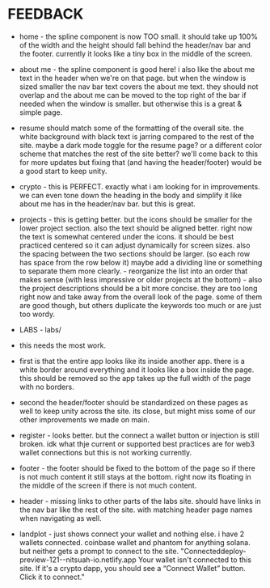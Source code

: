 # FEEDBACK

- home - the spline component is now TOO small. it should take up 100% of the width and the height should fall behind the header/nav bar and the footer. currently it looks like a tiny box in the middle of the screen.

- about me - the spline component is good here! i also like the about me text in the header when we're on that page. but when the window is sized smaller the nav bar text covers the about me text. they should not overlap and the about me can be moved to the top right of the bar if needed when the window is smaller. but otherwise this is a great & simple page.

- resume should match some of the formatting of the overall site. the white background with black text is jarring compared to the rest of the site. maybe a dark mode toggle for the resume page? or a different color scheme that matches the rest of the site better? we'll come back to this for more updates but fixing that (and having the header/footer) would be a good start to keep unity.

- crypto - this is PERFECT. exactly what i am looking for in improvements. we can even tone down the heading in the body and simplify it like about me has in the header/nav bar. but this is great.

- projects - this is getting better. but the icons should be smaller for the lower project section. also the text should be aligned better. right now the text is somewhat centered under the icons. it should be best practiced centered so it can adjust dynamically for screen sizes. also the spacing between the two sections should be larger. (so each row has space from the row below it) maybe add a dividing line or something to separate them more clearly. - reorganize the list into an order that makes sense (with less impressive or older projects at the bottom) - also the project descriptions should be a bit more concise. they are too long right now and take away from the overall look of the page. some of them are good though, but others duplicate the keywords too much or are just too wordy.

- LABS - labs/
- this needs the most work. 
- first is that the entire app looks like its inside another app. there is a white border around everything and it looks like a box inside the page. this should be removed so the app takes up the full width of the page with no borders.
- second the header/footer should be standardized on these pages as well to keep unity across the site. its close, but might miss some of our other improvements we made on main. 
- register - looks better. but the connect a wallet button or injection is still broken. idk what thje current or supported best practices are for web3 wallet connections but this is not working currently.
- footer - the footer should be fixed to the bottom of the page so if there is not much content it still stays at the bottom. right now its floating in the middle of the screen if there is not much content.
- header - missing links to other parts of the labs site. should have links in the nav bar like the rest of the site. with matching header page names when navigating as well.
- landplot - just shows connect your wallet and nothing else. i have 2 wallets connected. coinbase wallet and phantom for anything solana. but neither gets a prompt to connect to the site.
"Connecteddeploy-preview-121--nitsuah-io.netlify.app
Your wallet isn't connected to this site. If it's a crypto dapp, you should see a “Connect Wallet” button. Click it to connect."